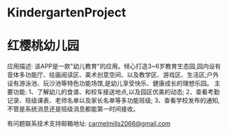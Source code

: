 # KindergartenProject
# 红樱桃幼儿园

应用描述: 该APP是一款"幼儿教育"的应用。倾心打造3~6岁教育生态园,园内设有音体多功能厅、绘画阅读区、美术创意空间、以及教学区、游戏区、生活区;户外设有游泳池、玩沙池等特色功能场馆,是幼儿享受快乐、健康成长的理想乐园。
主要功能:
1、了解幼儿的食谱、和校车接送地点,以及园区优美的动态;
2、查看考勤记录、班级课表、老师名单以及家长名单等多功能班级;
3、查看学校发布的通知,不管是系统消息还是班级消息都能第一时间接收。

有问题联系技术支持邮箱地址: carmelmills2066@gmail.com
